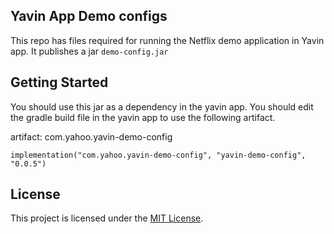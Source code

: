 ## Yavin App Demo configs

This repo has files required for running the Netflix demo application in Yavin app.
It publishes a jar `demo-config.jar`

## Getting Started

You should use this jar as a dependency in the yavin app. You should edit the gradle build file
in the yavin app to use the following artifact.

artifact: com.yahoo.yavin-demo-config

`implementation("com.yahoo.yavin-demo-config", "yavin-demo-config", "0.0.5")`


## License

This project is licensed under the [MIT License](LICENSE.md).
